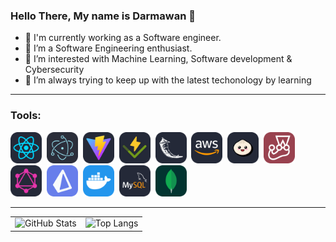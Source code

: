 ### Hello There, My name is Darmawan 👋

- 🏢 I'm currently working as a Software engineer.
- 🧠 I’m a Software Engineering enthusiast.
- 💓 I’m interested with Machine Learning, Software development & Cybersecurity
- 📖 I’m always trying to keep up with the latest techonology by learning

---

### Tools:
<div>
  <img src="https://github.com/tandpfun/skill-icons/blob/main/icons/React-Dark.svg" title="React" alt="React" width="50" height="50"/>&nbsp;
  <img src="https://github.com/tandpfun/skill-icons/blob/main/icons/Electron.svg" title="Electron.js" alt="Electron.js" width="50" height="50"/>&nbsp;
  <img src="https://github.com/tandpfun/skill-icons/blob/main/icons/Vite-Dark.svg" title="Vite" alt="Vite" width="50" height="50"/>&nbsp;
  <img src="https://github.com/tandpfun/skill-icons/blob/main/icons/Vitest-Dark.svg" title="Vitest" alt="Vitest" width="50" height="50"/>&nbsp;
  <img src="https://github.com/tandpfun/skill-icons/blob/main/icons/Flask-Dark.svg" title="Flask" alt="Flask" width="50" height="50"/>&nbsp;
  <img src="https://github.com/tandpfun/skill-icons/blob/main/icons/AWS-Dark.svg" title="AWS" alt="AWS" width="50" height="50"/>&nbsp;
  <img src="https://github.com/tandpfun/skill-icons/blob/main/icons/Bun-Dark.svg" title="Bun" alt="Bun" width="50" height5080"/>&nbsp;
  <img src="https://github.com/tandpfun/skill-icons/blob/main/icons/Jest.svg" title="Jest" alt="Jest" width="50" height="50"/>&nbsp;
  <img src="https://github.com/tandpfun/skill-icons/blob/main/icons/GraphQL-Dark.svg" title="GraphQL" alt="GraphQL" width="50" height="50"/>&nbsp;
   <img src="https://github.com/tandpfun/skill-icons/blob/main/icons/Prisma.svg" title="Prisma" alt="Prisma" width="50" height="50"/>&nbsp;
  <img src="https://github.com/tandpfun/skill-icons/blob/main/icons/Docker.svg" title="Docker" alt="Docker" width="50" height="50"/>&nbsp;
  <img src="https://github.com/tandpfun/skill-icons/blob/main/icons/MySQL-Dark.svg" title="MySql" alt="MySql" width="50" height="50"/>&nbsp;
  <img src="https://github.com/tandpfun/skill-icons/blob/main/icons/MongoDB.svg" title="MongoDb" alt="MongoDb" width="50" height="50"/>&nbsp;
</div>

---

<table>
  <tr>
    <td>
       <img src="https://github-readme-stats.vercel.app/api?username=barbarpotato&show_icons=true&theme=radical&hide_rank=true" alt="GitHub Stats" />
    </td>
    <td>
       <img src="https://github-readme-stats.vercel.app/api/top-langs/?username=barbarpotato&hide_progress=true&theme=synthwave" alt="Top Langs" />
    </td>
  </tr>
</table>


